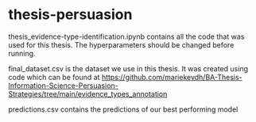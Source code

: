 # thesis-persuasion

thesis_evidence-type-identification.ipynb contains all the code that was used for this thesis. The hyperparameters should be changed before running.

final_dataset.csv is the dataset we use in this thesis. It was created using code which can be found at https://github.com/mariekevdh/BA-Thesis-Information-Science-Persuasion-Strategies/tree/main/evidence_types_annotation

predictions.csv contains the predictions of our best performing model

